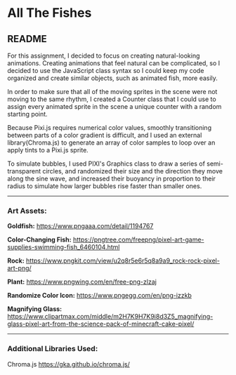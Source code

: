 # All The Fishes

## README

For this assignment, I decided to focus on creating natural-looking animations. Creating animations that feel natural can be complicated, so I decided to use the JavaScript class syntax so I could keep my code organized and create similar objects, such as animated fish, more easily.

In order to make sure that all of the moving sprites in the scene were not moving to the same rhythm, I created a Counter class that I could use to assign every animated sprite in the scene a unique counter with a random starting point.

Because Pixi.js requires numerical color values, smoothly transitioning between parts of a color gradient is difficult, and I used an external library(Chroma.js) to generate an array of color samples to loop over an apply tints to a Pixi.js sprite.

To simulate bubbles, I used PIXI's Graphics class to draw a series of semi-transparent circles, and randomized their size and the direction they move along the sine wave, and increased their buoyancy in proportion to their radius to simulate how larger bubbles rise faster than smaller ones.

---

### Art Assets:

**Goldfish:** https://www.pngaaa.com/detail/1194767

**Color-Changing Fish:** https://pngtree.com/freepng/pixel-art-game-supplies-swimming-fish_6460104.html

**Rock:** https://www.pngkit.com/view/u2q8r5e6r5q8a9a9_rock-rock-pixel-art-png/

**Plant:** https://www.pngwing.com/en/free-png-zlzaj

**Randomize Color Icon:** https://www.pngegg.com/en/png-izzkb

**Magnifying Glass:** https://www.clipartmax.com/middle/m2H7K9H7K9i8d3Z5_magnifying-glass-pixel-art-from-the-science-pack-of-minecraft-cake-pixel/

---

### Additional Libraries Used:

Chroma.js
https://gka.github.io/chroma.js/
